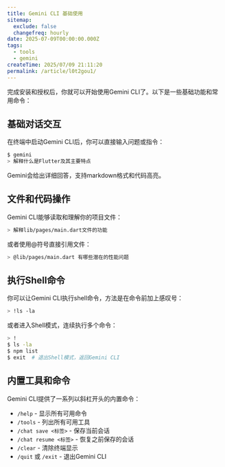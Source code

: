 ```yaml
---
title: Gemini CLI 基础使用
sitemap:
  exclude: false
  changefreq: hourly
date: 2025-07-09T00:00:00.000Z
tags:
  - tools
  - gemini
createTime: 2025/07/09 21:11:20
permalink: /article/l0t2gou1/
---
```


完成安装和授权后，你就可以开始使用Gemini CLI了。以下是一些基础功能和常用命令：

## 基础对话交互

在终端中启动Gemini CLI后，你可以直接输入问题或指令：

```sh
$ gemini 
> 解释什么是Flutter及其主要特点
```
Gemini会给出详细回答，支持markdown格式和代码高亮。

## 文件和代码操作

Gemini CLI能够读取和理解你的项目文件：

```sh
> 解释lib/pages/main.dart文件的功能 
```

或者使用@符号直接引用文件：

```sh
> @lib/pages/main.dart 有哪些潜在的性能问题
```

## 执行Shell命令

你可以让Gemini CLI执行shell命令，方法是在命令前加上感叹号：

```sh
> !ls -la
```

或者进入Shell模式，连续执行多个命令：

```sh
> !
$ ls -la
$ npm list
$ exit  # 退出Shell模式，返回Gemini CLI
```

## 内置工具和命令

Gemini CLI提供了一系列以斜杠开头的内置命令：

- `/help` - 显示所有可用命令
- `/tools` - 列出所有可用工具
- `/chat save <标签>` - 保存当前会话
- `/chat resume <标签>` - 恢复之前保存的会话
- `/clear` - 清除终端显示
- `/quit` 或 `/exit` - 退出Gemini CLI




